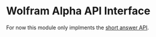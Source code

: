 # Wolfram Alpha API Interface
For now this module only implments the [short answer API](http://products.wolframalpha.com/short-answers-api/documentation/).
